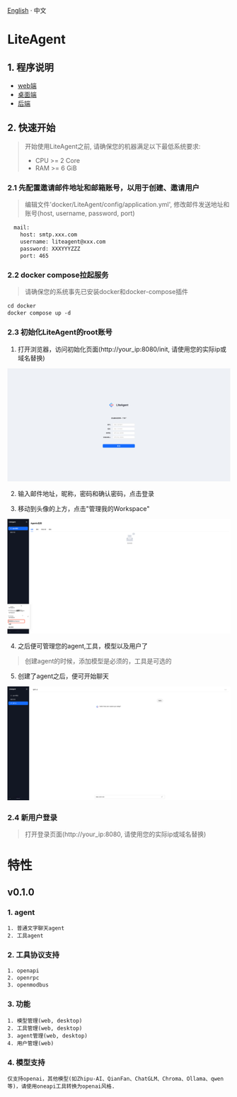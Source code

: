 [English](README.md) · 中文

# LiteAgent
## 1. 程序说明
  - [web端](https://github.com/LiteVar/LiteAgent/tree/master/lite_agent_web/README_zh-CN.md)
  - [桌面端](https://github.com/LiteVar/LiteAgent/tree/master/lite_agent_client/README-zh_CN.md)
  - [后端](https://github.com/LiteVar/LiteAgent/tree/master/lite_agent_backend/README-zh_CN.md)

## 2. 快速开始
> 开始使用LiteAgent之前, 请确保您的机器满足以下最低系统要求:
> 
>- CPU >= 2 Core
>- RAM >= 6 GiB

### 2.1 先配置邀请邮件地址和邮箱账号，以用于创建、邀请用户

> 编辑文件'docker/LiteAgent/config/application.yml', 修改邮件发送地址和账号(host, username, password, port)
```
  mail:
    host: smtp.xxx.com
    username: liteagent@xxx.com
    password: XXXYYYZZZ
    port: 465
```

### 2.2 docker compose拉起服务

> 请确保您的系统事先已安装docker和docker-compose插件
```
cd docker 
docker compose up -d
```

### 2.3 初始化LiteAgent的root账号
1. 打开浏览器，访问初始化页面(http://your_ip:8080/init, 请使用您的实际ip或域名替换)

![initSuperUser](https://github.com/LiteVar/LiteAgent/blob/master/lite_agent_web/docs/initSuperUser.jpg)

2. 输入邮件地址，昵称，密码和确认密码，点击登录

3. 移动到头像的上方，点击"管理我的Workspace"

![manageWorkspace](https://github.com/LiteVar/LiteAgent/blob/master/lite_agent_web/docs/open-admin.png)

4. 之后便可管理您的agent,工具，模型以及用户了

> 创建agent的时候，添加模型是必须的，工具是可选的

5. 创建了agent之后，便可开始聊天

![chatPage](https://github.com/LiteVar/LiteAgent/blob/master/lite_agent_web/docs/chat-page.png)

### 2.4 新用户登录

> 打开登录页面(http://your_ip:8080, 请使用您的实际ip或域名替换)


# 特性  
## v0.1.0

### 1. agent
    1. 普通文字聊天agent
    2. 工具agent

### 2. 工具协议支持
    1. openapi
	2. openrpc
	3. openmodbus

### 3. 功能
    1. 模型管理(web, desktop)
    2. 工具管理(web, desktop)
    3. agent管理(web, desktop)
    4. 用户管理(web)

### 4. 模型支持
	仅支持openai，其他模型(如Zhipu-AI、QianFan、ChatGLM、Chroma、Ollama、qwen等)，请使用oneapi工具转换为openai风格.

